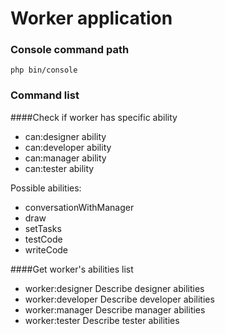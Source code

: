 # Worker application

### Console command path

```
php bin/console
```
### Command list

####Check if worker has specific ability
*  can:designer ability
*  can:developer ability
*  can:manager  ability
*  can:tester ability

Possible abilities: 
- conversationWithManager
- draw
- setTasks
- testCode
- writeCode

####Get worker's abilities list
*  worker:designer   Describe designer abilities
*  worker:developer  Describe developer abilities
*  worker:manager    Describe manager abilities
*  worker:tester     Describe tester abilities
